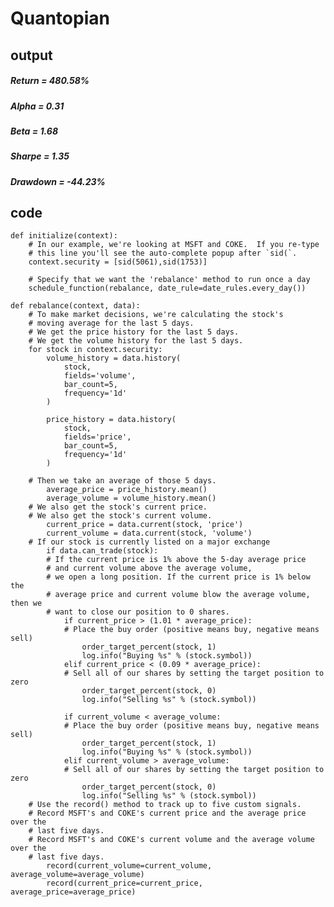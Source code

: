 # Quantopian #
## output
##### Return = 480.58%
##### Alpha = 0.31
##### Beta = 1.68
##### Sharpe = 1.35
##### Drawdown = -44.23%

## code

    def initialize(context):
        # In our example, we're looking at MSFT and COKE.  If you re-type 
        # this line you'll see the auto-complete popup after `sid(`.
        context.security = [sid(5061),sid(1753)]

        # Specify that we want the 'rebalance' method to run once a day
        schedule_function(rebalance, date_rule=date_rules.every_day())

    def rebalance(context, data):
        # To make market decisions, we're calculating the stock's 
        # moving average for the last 5 days.
        # We get the price history for the last 5 days.
        # We get the volume history for the last 5 days.
        for stock in context.security:
            volume_history = data.history(
                stock,
                fields='volume',
                bar_count=5,
                frequency='1d'
            )

            price_history = data.history(
                stock,
                fields='price',
                bar_count=5,
                frequency='1d'
            )

        # Then we take an average of those 5 days.
            average_price = price_history.mean()
            average_volume = volume_history.mean()
        # We also get the stock's current price.
        # We also get the stock's current volume.
            current_price = data.current(stock, 'price') 
            current_volume = data.current(stock, 'volume')
        # If our stock is currently listed on a major exchange
            if data.can_trade(stock):
            # If the current price is 1% above the 5-day average price 
            # and current volume above the average volume, 
            # we open a long position. If the current price is 1% below the 
            # average price and current volume blow the average volume, then we           
            # want to close our position to 0 shares.
                if current_price > (1.01 * average_price):
                # Place the buy order (positive means buy, negative means sell)
                    order_target_percent(stock, 1)
                    log.info("Buying %s" % (stock.symbol))
                elif current_price < (0.09 * average_price):
                # Sell all of our shares by setting the target position to zero
                    order_target_percent(stock, 0)
                    log.info("Selling %s" % (stock.symbol))
            
                if current_volume < average_volume:
                # Place the buy order (positive means buy, negative means sell)
                    order_target_percent(stock, 1)
                    log.info("Buying %s" % (stock.symbol))
                elif current_volume > average_volume:
                # Sell all of our shares by setting the target position to zero
                    order_target_percent(stock, 0)
                    log.info("Selling %s" % (stock.symbol))
        # Use the record() method to track up to five custom signals. 
        # Record MSFT's and COKE's current price and the average price over the       
        # last five days.
        # Record MSFT's and COKE's current volume and the average volume over the     
        # last five days.
            record(current_volume=current_volume, average_volume=average_volume)
            record(current_price=current_price, average_price=average_price)
